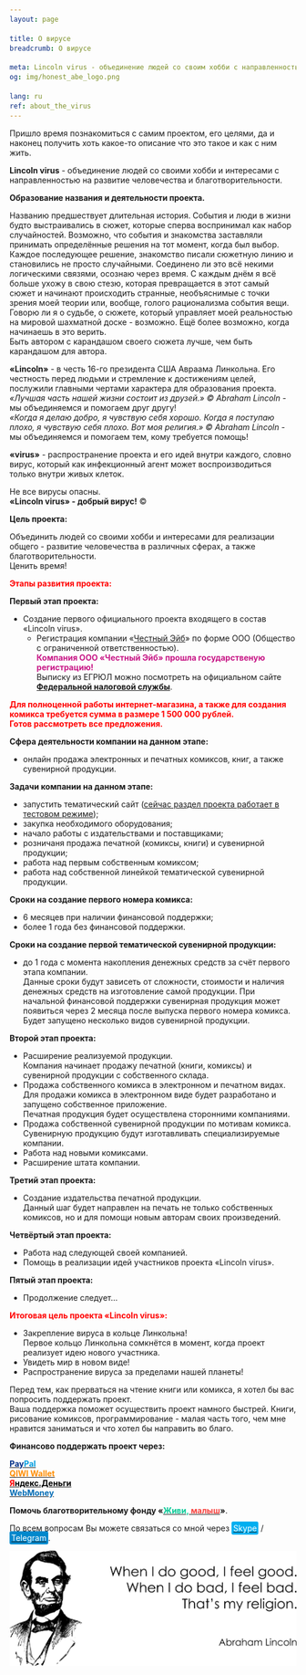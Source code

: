 ```yaml
---
layout: page

title: О вирусе
breadcrumb: О вирусе

meta: Lincoln virus - объединение людей со своим хобби c направленностью на развитие человечества и благотворительности.
og: img/honest_abe_logo.png

lang: ru
ref: about_the_virus
---
```


Пришло время познакомиться с самим проектом, его целями, да и наконец получить хоть какое-то описание что это такое и как с ним жить.

**Lincoln&nbsp;virus** - объединение людей со своими хобби и интересами c направленностью на развитие человечества и благотворительности.

**Образование названия и деятельности проекта.**

Названию предшествует длительная история. События и люди в жизни будто выстраивались в сюжет, которые сперва воспринимал как набор случайностей. Возможно, что события и знакомства заставляли принимать определённые решения на тот момент, когда был выбор. Каждое последующее решение, знакомство писали сюжетную линию и становились не просто случайными. Соединено ли это всё некими логическими связями, осознаю через время. С каждым днём я всё больше ухожу в свою стезю, которая превращается в этот самый сюжет и начинают происходить странные, необъяснимые с точки зрения моей теории или, вообще, голого рационализма события вещи. Говорю ли я о судьбе, о сюжете, который управляет моей реальностью на мировой шахматной доске - возможно. Ещё более возможно, когда начинаешь в это верить.  
Быть автором с карандашом своего сюжета лучше, чем быть карандашом для автора.

**«Lincoln»** - в честь 16-го президента США Авраама Линкольна. Его честность перед людьми и стремление к достижениям целей, послужили главными чертами характера для образования проекта.  
*«Лучшая часть нашей жизни состоит из друзей.» ©&nbsp;Abraham&nbsp;Lincoln* - мы объединяемся и помогаем друг другу!  
*«Когда я делаю добро, я чувствую себя хорошо. Когда я поступаю плохо, я чувствую себя плохо. Вот моя религия.» ©&nbsp;Abraham&nbsp;Lincoln* - мы объединяемся и помогаем тем, кому требуется помощь!

**«virus»** - распространение проекта и его идей внутри каждого, словно вирус, который как инфекционный агент может воспроизводиться только внутри живых клеток.  

Не все вирусы опасны.  
**«Lincoln&nbsp;virus» - добрый вирус!** ©

**Цель проекта:**

Объединить людей со своими хобби и интересами для реализации общего - развитие человечества в различных сферах, а также благотворительности.  
Ценить время!

**<span style="color:#FF0000">Этапы развития проекта:</span>**

**Первый этап проекта:**

- Создание первого официального проекта входящего в состав «Lincoln&nbsp;virus».  
	- Регистрация компании «<a href="https://lincolnvirus.com/projects/ru/chestnyy_eyb/website.html" target="_blank">Честный&nbsp;Эйб</a>» по форме ООО (Общество с ограниченной ответственностью).  
**<span style="color:#C71585">Компания ООО&nbsp;«Честный&nbsp;Эйб» прошла государственую регистрацию!</span>**  
Выписку из ЕГРЮЛ можно посмотреть на официальном сайте **<a href="https://nalog-ru.com/egrul/" target="_blank">Федеральной налоговой службы</a>**.

**<span style="color:#FF0000">Для полноценной работы интернет-магазина, а также для создания комикса требуется сумма в размере 1&nbsp;500&nbsp;000 рублей.</span>**  
**<span style="color:#FF0000">Готов рассмотреть все предложения.</span>**


**Сфера деятельности компании на данном этапе:**
- онлайн продажа электронных и печатных комиксов, книг, а также сувенирной продукции.

**Задачи компании на данном этапе:**
- запустить тематический сайт (<a href="https://lincolnvirus.com/projects/ru/chestnyy_eyb/website.html" target="_blank">сейчас раздел проекта работает в тестовом режиме</a>);
- закупка необходимого оборудования;
- начало работы с издательствами и поставщиками;
- розничаня продажа печатной (комиксы, книги) и сувенирной продукции;
- работа над первым собственным комиксом;
- работа над собственной линейкой тематической сувенирной продукции.

**Сроки на создание первого номера комикса:**
- 6 месяцев при наличии финансовой поддержки;
- более 1 года без финансовой поддержки.

**Сроки на создание первой тематической сувенирной продукции:**
- до 1 года с момента накопления денежных средств за счёт первого этапа компании.  
Данные сроки будут зависеть от сложности, стоимости и наличия денежных средств на изготовление самой продукции. При начальной финансовой поддержки сувенирная продукция может появиться через 2 месяца после выпуска первого номера комикса.  
Будет запущено несколько видов сувенирной продукции.

**Второй этап проекта:**

- Расширение реализуемой продукции.  
Компания начинает продажу печатной (книги, комиксы) и сувенирной продукции с собственного склада.
- Продажа собственного комикса в электронном и печатном видах.  
Для продажи комикса в электронном виде будет разработано и запущено собственное приложение.  
Печатная продукция будет осуществлена сторонними компаниями.
- Продажа собственной сувенирной продукции по мотивам комикса.  
Сувенирную продукцию будут изготавливать специализируемые компании.
- Работа над новыми комиксами.
- Расширение штата компании.

**Третий этап проекта:**

- Создание издательства печатной продукции.  
Данный шаг будет направлен на печать не только собственных комиксов, но и для помощи новым авторам своих произведений.

**Четвёртый этап проекта:**
- Работа над следующей своей компанией.
- Помощь в реализации идей участников проекта «Lincoln&nbsp;virus».

**Пятый этап проекта:**
- Продолжение следует...

**<span style="color:#FF0000">Итоговая цель проекта «Lincoln&nbsp;virus»:</span>**
- Закрепление вируса в кольце Линкольна!  
Первое кольцо Линкольна сомкнётся в момент, когда проект реализует идею нового участника.
- Увидеть мир в новом виде!
- Распространение вируса за пределами нашей планеты!

Перед тем, как прерваться на чтение книги или комикса, я хотел бы вас попросить поддержать проект.  
Ваша поддержка поможет осуществить проект намного быстрей. Книги, рисование комиксов, программирование - малая часть того, чем мне нравится заниматься и что хотел бы направить во благо.

**Финансово поддержать проект через:**

**<a href="https://www.paypal.com/cgi-bin/webscr?cmd=_s-xclick&hosted_button_id=T3KLFW2TE8SJC&source=url" target="_blank"><span style="color:#003087">Pay</span><span style="color:#009cde">Pal</span></a>**  
**<a href="https://qiwi.com/n/CHUTKOY" target="_blank"><span style="color:#ff8d00">QIWI&nbsp;Wallet</span></a>**  
**<a href="https://money.yandex.ru/to/4100110359631399" target="_blank"><span style="color:#FF0000">Я</span><span style="color:#000000">ндекс.Деньги</span></a>**  
**<a href="https://passport.webmoney.ru/asp/certview.asp?wmid=400086000803" target="_blank"><span style="color:#036cb5">WebMoney</span></a>**

**Помочь благотворительному фонду «<a href="https://fondzhivimalysh.ru/" target="_blank"><span style="color:#02c794">Живи,</span><span style="color:#f7423e">&nbsp;малыш</span></a>»**.

По всем вопросам Вы можете связаться со мной через <a href="skype:chutkoy89?call" target="_blank"><span style="background-color:#00aff0; color:white; padding:3px; border-radius: 3px">Skype</span></a> / <a href="https://t.me/chutkoy" target="_blank"><span style="background-color:#0088cc; color:white; padding:3px; border-radius: 3px">Telegram</span></a>.

<a data-fancybox="gallery" href="/img/about_the_virus/Lincoln.png"><img src="/img/about_the_virus/Lincoln.png" alt=""></a>
